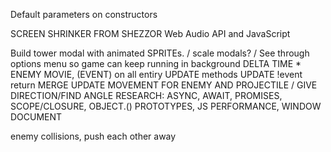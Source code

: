 Default parameters on constructors

SCREEN SHRINKER FROM SHEZZOR
Web Audio API and JavaScript

Build tower modal with animated SPRITEs. / scale modals? / 
See through options menu so game can keep running in background 
DELTA TIME * ENEMY MOVIE, (EVENT) on all entiry UPDATE methods UPDATE !event return
MERGE UPDATE MOVEMENT FOR ENEMY AND PROJECTILE / GIVE DIRECTION/FIND ANGLE
RESEARCH: ASYNC, AWAIT, PROMISES,  SCOPE/CLOSURE,  OBJECT.() PROTOTYPES, JS PERFORMANCE, WINDOW DOCUMENT

enemy collisions, push each other away